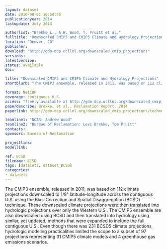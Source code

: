 ```yaml
---
layout: dataset
date: 2016-08-01 16:54:46
publicationyear: 2014
lastupdate: July 2014

authorlist: "Brekke L., A.W. Wood, T. Pruitt et al."
fulltitle: "Downscaled CMIP3 and CMIP5 Climate and Hydrology Projections"
location: "Denver, CO"
publisher: 
download: "http://gdo-dcp.ucllnl.org/downscaled_cmip_projections"
versions:
latestversion:
status: available
doi:

title: "Downscaled CMIP3 and CMIP5 Climate and Hydrology Projections"
shortblurb: "The CMIP3 ensemble, released in 2011, was based on 112 climate projections downscaled to 1/8° latitude-longitude across the contiguous U.S. using the Bias-Correction and Spatial Disaggregation (BCSD) technique. These downscaled climate projections were then translated into hydrologic projections over only the Western U.S.. The CMIP5 ensemble are also downscaled using BCSD and then translated into hydrology using similar, yet updated, methods that were expanded to include the full contiguous U.S..  Even though there was 231 BCSD5 climate projections, hydrologic modeling practicalities limited the scope to a subset of 97 projections representing 31 CMIP5 climate models and 4 greenhouse gas emissions scenarios."

format: NetCDF
coverage: contiguous U.S.
access: "freely available at http://gdo-dcp.ucllnl.org/downscaled_cmip_projections"
paperdescribe: Brekke, et al., Reclamation Report, 2014
paperlink: http://gdo-dcp.ucllnl.org/downscaled_cmip_projections/techmemo/BCSD5HydrologyMemo.pdf

teamline1: "NCAR: Andrew Wood"
teamline2: "Bureau of Reclamation: Levi Brekke, Tom Pruitt"
contacts: 
sponsors: Bureau of Reclamation

projectlink:
modellink:

ref: BCSD
filename: BCSD
tags: [datasets, dataset_BCSD]
categories: 
- datasets
---
```


The CMIP3 ensemble, released in 2011, was based on 112 climate projections downscaled to 1/8° latitude-longitude across the contiguous U.S. using the Bias-Correction and Spatial Disaggregation (BCSD) technique. These downscaled climate projections were then translated into hydrologic projections over only the Western U.S.. The CMIP5 ensemble are also downscaled using BCSD and then translated into hydrology using similar, yet updated, methods that were expanded to include the full contiguous U.S..  Even though there was 231 BCSD5 climate projections, hydrologic modeling practicalities limited the scope to a subset of 97  projections representing 31 CMIP5 climate models and 4 greenhouse gas emissions scenarios. 
